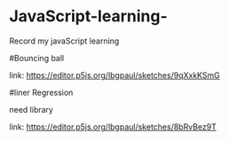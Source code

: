 # JavaScript-learning-

Record my javaScript learning 

#Bouncing ball

link: https://editor.p5js.org/lbgpaul/sketches/9qXxkKSmG



#liner Regression

need library <script src="https://cdn.jsdelivr.net/npm/@tensorflow/tfjs@2.0.0/dist/tf.min.js"></script>

link: https://editor.p5js.org/lbgpaul/sketches/8bRvBez9T
